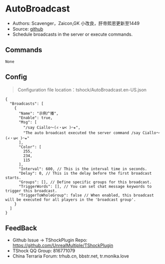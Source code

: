 # AutoBroadcast 

- Authors: Scavenger，Zaicon,GK 小改良，肝帝熙恩更新至1449
- Source: [github](https://github.com/Scavenger3/AutoBroadcast)
- Schedule broadcasts in the server or execute commands.


## Commands
```
None
```

## Config
> Configuration file location：tshock/AutoBroadcast.en-US.json
```json5
{
  "Broadcasts": [
    {
      "Name": "示例广播",
      "Enable": true,
      "Msg": [
        "/say Ciallo～(∠・ω< )⌒★",
        "The auto broadcast executed the server command /say Ciallo～(∠・ω< )⌒★"
      ],
      "Color": [
        255,
        234,
        115
      ],
      "Interval": 600, // This is the interval time in seconds.
      "Delay": 0, // This is the delay before the first broadcast starts.
      "Groups": [], // Define specific groups for this broadcast.
      "TriggerWords": [], // You can set chat message keywords to trigger this broadcast.
      "TriggerToWholeGroup": false // When enabled, this broadcast will be executed for all players in the 'broadcast group'.
    }
  ]
}
```

## FeedBack
- Github Issue -> TShockPlugin Repo: https://github.com/UnrealMultiple/TShockPlugin
- TShock QQ Group: 816771079
- China Terraria Forum: trhub.cn, bbstr.net, tr.monika.love
